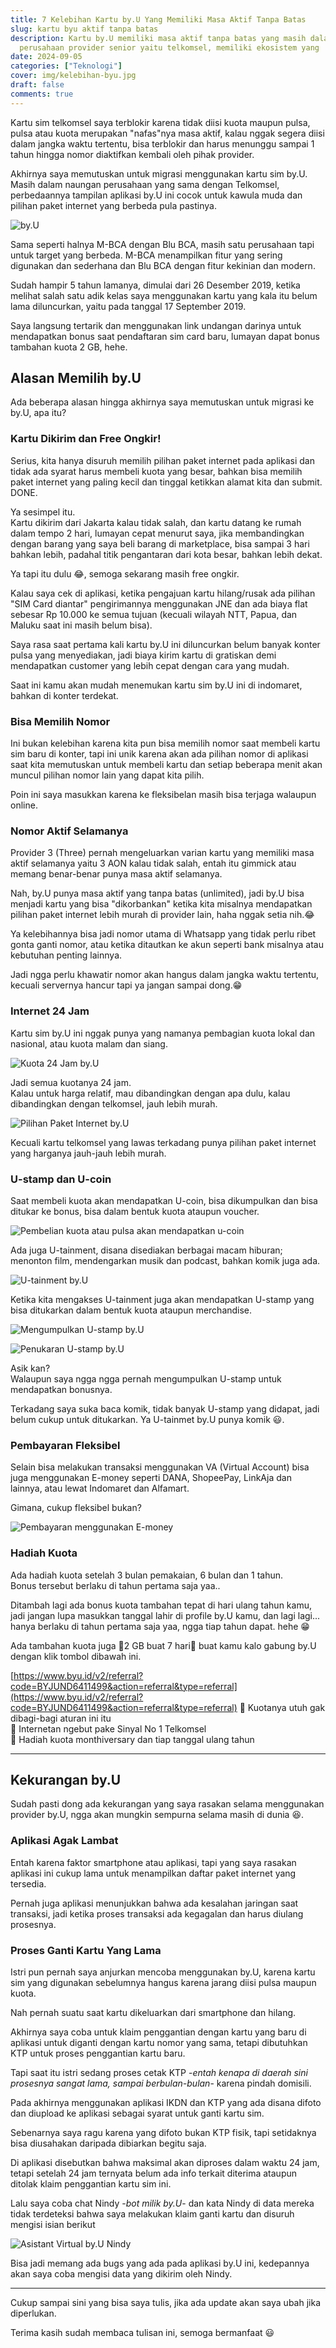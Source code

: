 ```yaml
---
title: 7 Kelebihan Kartu by.U Yang Memiliki Masa Aktif Tanpa Batas
slug: kartu byu aktif tanpa batas
description: Kartu by.U memiliki masa aktif tanpa batas yang masih dalam naungan
  perusahaan provider senior yaitu telkomsel, memiliki ekosistem yang
date: 2024-09-05
categories: ["Teknologi"]
cover: img/kelebihan-byu.jpg
draft: false
comments: true
---
```

Kartu sim telkomsel saya terblokir karena tidak diisi kuota maupun pulsa, pulsa atau kuota merupakan "nafas"nya masa aktif, kalau nggak segera diisi dalam jangka waktu tertentu, bisa terblokir dan harus menunggu sampai 1 tahun hingga nomor diaktifkan kembali oleh pihak provider.

Akhirnya saya memutuskan untuk migrasi menggunakan kartu sim by.U. Masih dalam naungan perusahaan yang sama dengan Telkomsel, perbedaannya tampilan aplikasi by.U ini cocok untuk kawula muda dan pilihan paket internet yang berbeda pula pastinya.

![by.U](/img/posts/kelebihan-byu/by.u.jpg)

Sama seperti halnya M-BCA dengan Blu BCA, masih satu perusahaan tapi untuk target yang berbeda. M-BCA menampilkan fitur yang sering digunakan dan sederhana dan Blu BCA dengan fitur kekinian dan modern.

Sudah hampir 5 tahun lamanya, dimulai dari 26 Desember 2019, ketika melihat salah satu adik kelas saya menggunakan kartu yang kala itu belum lama diluncurkan, yaitu pada tanggal 17 September 2019.

Saya langsung tertarik dan menggunakan link undangan darinya untuk mendapatkan bonus saat pendaftaran sim card baru, lumayan dapat bonus tambahan kuota 2 GB, hehe.

## Alasan Memilih by.U

Ada beberapa alasan hingga akhirnya saya memutuskan untuk migrasi ke by.U, apa itu?

### Kartu Dikirim dan Free Ongkir!

Serius, kita hanya disuruh memilih pilihan paket internet pada aplikasi dan tidak ada syarat harus membeli kuota yang besar, bahkan bisa memilih paket internet yang paling kecil dan tinggal ketikkan alamat kita dan submit. DONE.

Ya sesimpel itu.  
Kartu dikirim dari Jakarta kalau tidak salah, dan kartu datang ke rumah dalam tempo 2 hari, lumayan cepat menurut saya, jika membandingkan dengan barang yang saya beli barang di marketplace, bisa sampai 3 hari bahkan lebih, padahal titik pengantaran dari kota besar, bahkan lebih dekat.

Ya tapi itu dulu 😂, semoga sekarang masih free ongkir.

Kalau saya cek di aplikasi, ketika pengajuan kartu hilang/rusak ada pilihan "SIM Card diantar" pengirimannya menggunakan JNE dan ada biaya flat sebesar Rp 10.000 ke semua tujuan (kecuali wilayah NTT, Papua, dan Maluku saat ini masih belum bisa).

Saya rasa saat pertama kali kartu by.U ini diluncurkan belum banyak konter pulsa yang menyediakan, jadi biaya kirim kartu di gratiskan demi mendapatkan customer yang lebih cepat dengan cara yang mudah.

Saat ini kamu akan mudah menemukan kartu sim by.U ini di indomaret, bahkan di konter terdekat.

### Bisa Memilih Nomor

Ini bukan kelebihan karena kita pun bisa memilih nomor saat membeli kartu sim baru di konter, tapi ini unik karena akan ada pilihan nomor di aplikasi saat kita memutuskan untuk membeli kartu dan setiap beberapa menit akan muncul pilihan nomor lain yang dapat kita pilih.

Poin ini saya masukkan karena ke fleksibelan masih bisa terjaga walaupun online.

### Nomor Aktif Selamanya

Provider 3 (Three) pernah mengeluarkan varian kartu yang memiliki masa aktif selamanya yaitu 3 AON kalau tidak salah, entah itu gimmick atau memang benar-benar punya masa aktif selamanya.

Nah, by.U punya masa aktif yang tanpa batas (unlimited), jadi by.U bisa menjadi kartu yang bisa "dikorbankan" ketika kita misalnya mendapatkan pilihan paket internet lebih murah di provider lain, haha nggak setia nih.😂

Ya kelebihannya bisa jadi nomor utama di Whatsapp yang tidak perlu ribet gonta ganti nomor, atau ketika ditautkan ke akun seperti bank misalnya atau kebutuhan penting lainnya.

Jadi ngga perlu khawatir nomor akan hangus dalam jangka waktu tertentu, kecuali servernya hancur tapi ya jangan sampai dong.😁

### Internet 24 Jam

Kartu sim by.U ini nggak punya yang namanya pembagian kuota lokal dan nasional, atau kuota malam dan siang.

![Kuota 24 Jam by.U](/img/posts/kelebihan-byu/kuota-24-jam.jpg "Kuota 24 Jam Tanpa Pembagian")

Jadi semua kuotanya 24 jam.  
Kalau untuk harga relatif, mau dibandingkan dengan apa dulu, kalau dibandingkan dengan telkomsel, jauh lebih murah.

![Pilihan Paket Internet by.U](/img/posts/kelebihan-byu/pilihan-paket.jpg "Salah satu pilihan paket by.U")

Kecuali kartu telkomsel yang lawas terkadang punya pilihan paket internet yang harganya jauh-jauh lebih murah.

### U-stamp dan U-coin

Saat membeli kuota akan mendapatkan U-coin, bisa dikumpulkan dan bisa ditukar ke bonus, bisa dalam bentuk kuota ataupun voucher.

![Pembelian kuota atau pulsa akan mendapatkan u-coin](/img/posts/kelebihan-byu/u-coin.jpg "Penukaran U-coin")

Ada juga U-tainment, disana disediakan berbagai macam hiburan; menonton film, mendengarkan musik dan podcast, bahkan komik juga ada.

![U-tainment by.U](/img/posts/kelebihan-byu/u-tainment.jpg "U-tainment by.U")

Ketika kita mengakses U-tainment juga akan mendapatkan U-stamp yang bisa ditukarkan dalam bentuk kuota ataupun merchandise.

![Mengumpulkan U-stamp by.U](/img/posts/kelebihan-byu/mengumpulkan-u-stamp.jpg "Mengumpulkan U-stamp")

![Penukaran U-stamp by.U](/img/posts/kelebihan-byu/tukar-u-stamp.jpg "Tukar U-stamp")

Asik kan?  
Walaupun saya ngga ngga pernah mengumpulkan U-stamp untuk mendapatkan bonusnya.

Terkadang saya suka baca komik, tidak banyak U-stamp yang didapat, jadi belum cukup untuk ditukarkan. Ya U-tainmet by.U punya komik 😃.

### Pembayaran Fleksibel

Selain bisa melakukan transaksi menggunakan VA (Virtual Account) bisa juga menggunakan E-money seperti DANA, ShopeePay, LinkAja dan lainnya, atau lewat Indomaret dan Alfamart.

Gimana, cukup fleksibel bukan?

![Pembayaran menggunakan E-money](/img/posts/kelebihan-byu/pembayaran.jpg "Sistem pembayaran yang fleksibel")

### Hadiah Kuota

Ada hadiah kuota setelah 3 bulan pemakaian, 6 bulan dan 1 tahun.  
Bonus tersebut berlaku di tahun pertama saja yaa..

Ditambah lagi ada bonus kuota tambahan tepat di hari ulang tahun kamu, jadi jangan lupa masukkan tanggal lahir di profile by.U kamu, dan lagi lagi... hanya berlaku di tahun pertama saja yaa, ngga tiap tahun dapat. hehe 😁

Ada tambahan kuota juga 🤑2 GB buat 7 hari🤑 buat kamu kalo gabung by.U dengan klik tombol dibawah ini.

[https://www.byu.id/v2/referral?code=BYJUND6411499&action=referral&type=referral](https://www.byu.id/v2/referral?code=BYJUND6411499&action=referral&type=referral) 🥳 Kuotanya utuh gak dibagi-bagi aturan ini itu  
🚀 Internetan ngebut pake Sinyal No 1 Telkomsel  
🎁 Hadiah kuota monthiversary dan tiap tanggal ulang tahun

* * *

## Kekurangan by.U

Sudah pasti dong ada kekurangan yang saya rasakan selama menggunakan provider by.U, ngga akan mungkin sempurna selama masih di dunia 😆.

### Aplikasi Agak Lambat

Entah karena faktor smartphone atau aplikasi, tapi yang saya rasakan aplikasi ini cukup lama untuk menampilkan daftar paket internet yang tersedia.

Pernah juga aplikasi menunjukkan bahwa ada kesalahan jaringan saat transaksi, jadi ketika proses transaksi ada kegagalan dan harus diulang prosesnya.

### Proses Ganti Kartu Yang Lama

Istri pun pernah saya anjurkan mencoba menggunakan by.U, karena kartu sim yang digunakan sebelumnya hangus karena jarang diisi pulsa maupun kuota.

Nah pernah suatu saat kartu dikeluarkan dari smartphone dan hilang.

Akhirnya saya coba untuk klaim penggantian dengan kartu yang baru di aplikasi untuk diganti dengan kartu nomor yang sama, tetapi dibutuhkan KTP untuk proses penggantian kartu baru.

Tapi saat itu istri sedang proses cetak KTP -_entah kenapa di daerah sini prosesnya sangat lama, sampai berbulan-bulan_\- karena pindah domisili.

Pada akhirnya menggunakan aplikasi IKDN dan KTP yang ada disana difoto dan diupload ke aplikasi sebagai syarat untuk ganti kartu sim.

Sebenarnya saya ragu karena yang difoto bukan KTP fisik, tapi setidaknya bisa diusahakan daripada dibiarkan begitu saja.

Di aplikasi disebutkan bahwa maksimal akan diproses dalam waktu 24 jam, tetapi setelah 24 jam ternyata belum ada info terkait diterima ataupun ditolak klaim penggantian kartu sim ini.

Lalu saya coba chat Nindy -_bot milik by.U_\- dan kata Nindy di data mereka tidak terdeteksi bahwa saya melakukan klaim ganti kartu dan disuruh mengisi isian berikut

![Asistant Virtual by.U Nindy](/img/posts/kelebihan-byu/help-chat.jpg)

Bisa jadi memang ada bugs yang ada pada aplikasi by.U ini, kedepannya akan saya coba mengisi data yang dikirim oleh Nindy.

* * *

Cukup sampai sini yang bisa saya tulis, jika ada update akan saya ubah jika diperlukan.

Terima kasih sudah membaca tulisan ini, semoga bermanfaat 😃